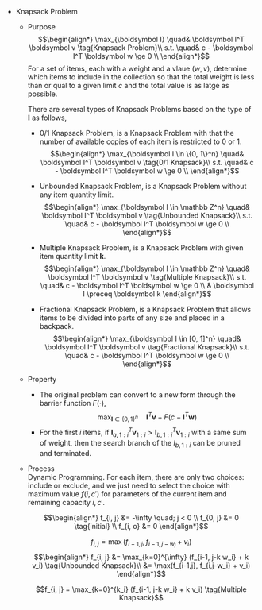* Knapsack Problem
  - Purpose  
    $$\begin{align*}
        \max_{\boldsymbol I} \quad& \boldsymbol I^T \boldsymbol v  \tag{Knapsack Problem}\\
        s.t. \quad& c - \boldsymbol I^T \boldsymbol w \ge 0  \\
    \end{align*}$$
    For a set of items, each with a weight and a vlaue $(w, v)$, determine which items to include in the collection so that the total weight is less than or qual to a given limit $c$ and the total value is as latge as possible.

    There are several types of Knapsack Problems based on the type of $\boldsymbol I$ as follows,
    - 0/1 Knapsack Problem, is a Knapsack Problem with that the number of available copies of each item is restricted to 0 or 1.
      $$\begin{align*}
          \max_{\boldsymbol I \in \{0, 1\}^n} \quad& \boldsymbol I^T \boldsymbol v  \tag{0/1 Knapsack}\\
          s.t. \quad& c - \boldsymbol I^T \boldsymbol w \ge 0  \\
      \end{align*}$$

    - Unbounded Knapsack Problem, is a Knapsack Problem without any item quantity limit.
      $$\begin{align*}
          \max_{\boldsymbol I \in \mathbb Z^n} \quad& \boldsymbol I^T \boldsymbol v  \tag{Unbounded Knapsack}\\
          s.t. \quad& c - \boldsymbol I^T \boldsymbol w \ge 0  \\
      \end{align*}$$

    - Multiple Knapsack Problem, is a Knapsack Problem with given item quantity limit $\boldsymbol k$.
      $$\begin{align*}
          \max_{\boldsymbol I \in \mathbb Z^n} \quad& \boldsymbol I^T \boldsymbol v  \tag{Multiple Knapsack}\\
          s.t. \quad& c - \boldsymbol I^T \boldsymbol w \ge 0  \\
          & \boldsymbol I \preceq \boldsymbol k
      \end{align*}$$

    - Fractional Knapsack Problem, is a Knapsack Problem that allows items to be divided into parts of any size and placed in a backpack.
      $$\begin{align*}
          \max_{\boldsymbol I \in [0, 1]^n} \quad& \boldsymbol I^T \boldsymbol v  \tag{Fractional Knapsack}\\
          s.t. \quad& c - \boldsymbol I^T \boldsymbol w \ge 0  \\
      \end{align*}$$

  - Property  
    - The original problem can convert to a new form through the barrier function $F(\cdot)$,
      $$\max_{\boldsymbol I \in \{0, 1\}^n} \quad \boldsymbol I^T \boldsymbol v + F(c - \boldsymbol I^T \boldsymbol w)$$  
    - For the first $i$ items, if $\boldsymbol I_{a, 1:i}^T \boldsymbol v_{1:i} > \boldsymbol I_{b, 1:i}^T \boldsymbol v_{1:i}$ with a same sum of weight, then the search branch of the $I_{b, 1:i}$ can be pruned and terminated. 

  - Process  
    Dynamic Programming. 
    For each item, there are only two choices: include or exclude, and we just need to select the choice with maximum value $f(i, c')$ for parameters of the current item and remaining capacity $i, c'$.

    $$\begin{align*}
      f_{i, j} &= -\infty \quad; j < 0  \\
      f_{0, j} &= 0 \tag{initial}  \\
      f_{i, o} &= 0 
    \end{align*}$$

    $$f_{i, j} = \max(f_{i-1, j}, f_{i-1, j-w_i} + v_i)  \tag{0/1 Knapsack}$$
    $$\begin{align*}
      f_{i, j} 
      &= \max_{k=0}^{\infty} (f_{i-1, j-k w_i} + k v_i)  \tag{Unbounded Knapsack}\\
      &= \max(f_{i-1,j}, f_{i,j-w_i} + v_i)
    \end{align*}$$

    $$f_{i, j} = \max_{k=0}^{k_i} (f_{i-1, j-k w_i} + k v_i)  \tag{Multiple Knapsack}$$ 



